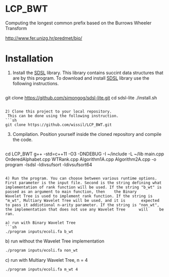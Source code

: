 # LCP_BWT
Computing the longest common prefix based on the Burrows Wheeler Transform

http://www.fer.unizg.hr/predmet/bio/


# Installation

1) Install the [SDSL][SDSL] library. 
   This library contains succint data structures that are by this program.
   To download and install [SDSL][SDSL] library use the following instructions.
   ```sh
  git clone https://github.com/simongog/sdsl-lite.git
  cd sdsl-lite
  ./install.sh
  ```
  
2) Clone this project to your local repository.
   This can be done using the following instruction.
  ```sh
  git clone https://github.com/wissil/LCP_BWT.git
  ```
  
3) Compilation.
   Position yourself inside the cloned repository and compile the code.
   ```sh
  cd LCP_BWT
  g++ -std=c++11 -O3 -DNDEBUG -I ~/include -L ~/lib main.cpp OrderedAlphabet.cpp WTRank.cpp Algorithm1A.cpp Algorithm2A.cpp -o program     -lsdsl -ldivsufsort -ldivsufsort64
  ```
  
4) Run the program. You can choose between various runtime options. First parameter is the input file. Second is the string defining what    implementation of rank function will be used. If the string "b_wt" is passed as an argument to main function, then    the Binary         Wavelet Tree is used to implement rank function. If the string is "m_wt", Multiary Wavelet Tree will be used, and it is       expected    to pass it addiotional n-arity parameter. If the string is "non_wt", the implementation that does not use any Wavelet Tree      will     be ran.

  a) run with Binary Wavelet Tree
  ```sh
  ./program inputs/ecoli.fa b_wt
  ```
  b) run without the Wavelet Tree implementation
   ```sh
  ./program inputs/ecoli.fa non_wt
  ```
  
  c) run with Multiary Wavelet Tree, n = 4
   ```sh
   ./program inputs/ecoli.fa m_wt 4
   ```


[SDSL]: https://github.com/simongog/sdsl-lite/ "Succinct Data Structure Library"
